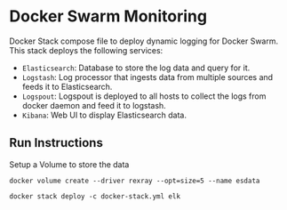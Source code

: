 Docker Swarm Monitoring
===

Docker Stack compose file to deploy dynamic logging for Docker Swarm. This stack deploys the following services:

* `Elasticsearch`: Database to store the log data and query for it.
* `Logstash`: Log processor that ingests data from multiple sources and feeds it to Elasticsearch.
* `Logspout`: Logspout is deployed to all hosts to collect the logs from docker daemon and feed it to logstash.
* `Kibana`: Web UI to display Elasticsearch data.

Run Instructions
---
Setup a Volume to store the data
```
docker volume create --driver rexray --opt=size=5 --name esdata

docker stack deploy -c docker-stack.yml elk
```
